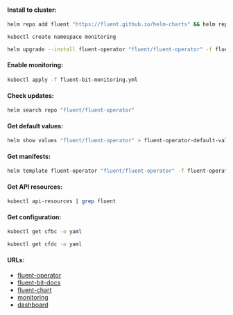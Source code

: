 #### Install to cluster:
```bash
helm repo add fluent "https://fluent.github.io/helm-charts" && helm repo update
```
```bash
kubectl create namespace monitoring
```
```bash
helm upgrade --install fluent-operator "fluent/fluent-operator" -f fluent-operator-values.yml -n monitoring --version "2.7.0"
```

#### Enable monitoring:
```bash
kubectl apply -f fluent-bit-monitoring.yml
```

#### Check updates:
```bash
helm search repo "fluent/fluent-operator"
```

#### Get default values:
```bash
helm show values "fluent/fluent-operator" > fluent-operator-default-values.yml
```

#### Get manifests:
```bash
helm template fluent-operator "fluent/fluent-operator" -f fluent-operator-values.yml -n monitoring --version "2.7.0" > manifests.yml
```

#### Get API resources:
```bash
kubectl api-resources | grep fluent
```

#### Get configuration:
```bash
kubectl get cfbc -o yaml
```
```bash
kubectl get cfdc -o yaml
```

#### URLs:
- [fluent-operator](https://github.com/fluent/fluent-operator/blob/master/README.md)
- [fluent-bit-docs](https://docs.fluentbit.io/manual)
- [fluent-chart](https://github.com/fluent/helm-charts/tree/main/charts/fluent-operator)
- [monitoring](https://docs.fluentbit.io/manual/administration/monitoring)
- [dashboard](https://grafana.com/grafana/dashboards/7752-logging-dashboard/)
